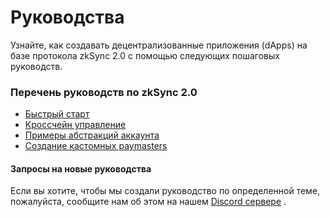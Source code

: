 # Руководства

Узнайте, как создавать децентрализованные приложения (dApps) на базе протокола zkSync 2.0 с помощью следующих пошаговых руководств.

### Перечень руководств по zkSync 2.0

* [Быстрый старт](../rukovodstvo-razrabotchika/bystryi-start.md)
* [Кроссчейн управление](krosschein-upravlenie/)
* [Примеры абстракций аккаунта](abstrakciya-akkaunta/)
* [Создание кастомных paymasters](sozdanie-kastomnykh-paymasters.md)

#### Запросы на новые руководства

Если вы хотите, чтобы мы создали руководство по определенной теме, пожалуйста, сообщите нам об этом на нашем [Discord сервере](https://join.zksync.dev/) .
